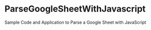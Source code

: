 # ParseGoogleSheetWithJavascript
Sample Code and Application to Parse a Google Sheet with JavaScript
